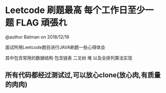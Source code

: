 Leetcode 刷题最高 每个工作日至少一题 FLAG 頑張れ
=====================
@author Batman on 2018/12/19

面试所用Leetcode题目进行JAVA刷题一些心得体会

其中包含常用的数据结构 包含链表 二叉树 堆 以及全排列算法实现

所有代码都经过测试过,可以放心clone(放心肉,有质量的肉肉)
----------------